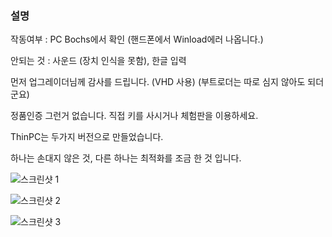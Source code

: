 ### 설명

작동여부 : PC Bochs에서 확인 (핸드폰에서 Winload에러 나옵니다.)

안되는 것 : 사운드 (장치 인식을 못함), 한글 입력

먼저 업그레이더님께 감사를 드립니다. (VHD 사용) (부트로더는 따로 심지 않아도 되더군요)

정품인증 그런거 없습니다. 직접 키를 사시거나 체험판을 이용하세요.

ThinPC는 두가지 버전으로 만들었습니다.

하나는 손대지 않은 것, 다른 하나는 최적화를 조금 한 것 입니다.

![스크린샷 1](/mirror/board/VZ/1/1.png)

![스크린샷 2](/mirror/board/VZ/1/2.png)

![스크린샷 3](/mirror/board/VZ/1/3.png)
